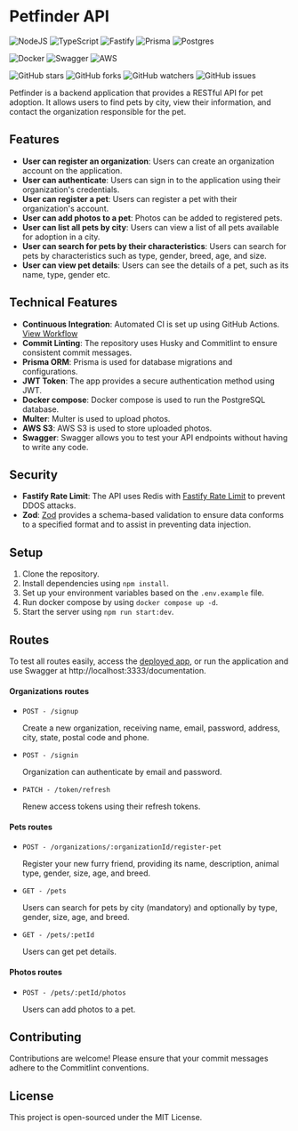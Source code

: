 Petfinder API 
==============

![NodeJS](https://img.shields.io/badge/node.js-6DA55F?style=for-the-badge&logo=node.js&logoColor=white) ![TypeScript](https://img.shields.io/badge/typescript-%23007ACC.svg?style=for-the-badge&logo=typescript&logoColor=white) ![Fastify](https://img.shields.io/badge/fastify-%23000000.svg?style=for-the-badge&logo=fastify&logoColor=white) ![Prisma](https://img.shields.io/badge/Prisma-3982CE?style=for-the-badge&logo=Prisma&logoColor=white) ![Postgres](https://img.shields.io/badge/postgres-%23316192.svg?style=for-the-badge&logo=postgresql&logoColor=white) 

![Docker](https://img.shields.io/badge/docker-%230db7ed.svg?style=for-the-badge&logo=docker&logoColor=white) ![Swagger](https://img.shields.io/badge/-Swagger-%23Clojure?style=for-the-badge&logo=swagger&logoColor=white) ![AWS](https://img.shields.io/badge/AWS-%23FF9900.svg?style=for-the-badge&logo=amazon-aws&logoColor=white)

![GitHub stars](https://img.shields.io/github/stars/rauleffting/daily-diet-api?style=flat-square) ![GitHub forks](https://img.shields.io/github/forks/rauleffting/daily-diet-api?style=flat-square) ![GitHub watchers](https://img.shields.io/github/watchers/rauleffting/daily-diet-api?style=flat-square) ![GitHub issues](https://img.shields.io/github/issues/rauleffting/daily-diet-api?style=flat-square)

Petfinder is a backend application that provides a RESTful API for pet adoption. It allows users to find pets by city, view their information, and contact the organization responsible for the pet. 

Features
--------

*   **User can register an organization**: Users can create an organization account on the application.
*   **User can authenticate**: Users can sign in to the application using their organization's credentials.
*   **User can register a pet**: Users can register a pet with their organization's account.
*   **User can add photos to a pet**: Photos can be added to registered pets.
*   **User can list all pets by city**: Users can view a list of all pets available for adoption in a city.
*   **User can search for pets by their characteristics**: Users can search for pets by characteristics such as type, gender, breed, age, and size.
*   **User can view pet details**: Users can see the details of a pet, such as its name, type, gender etc.

Technical Features
--------

*   **Continuous Integration**: Automated CI is set up using GitHub Actions. [View Workflow](https://github.com/rauleffting/fitpass/actions)
*   **Commit Linting**: The repository uses Husky and Commitlint to ensure consistent commit messages.
*   **Prisma ORM**: Prisma is used for database migrations and configurations.
*   **JWT Token**: The app provides a secure authentication method using JWT.
*   **Docker compose**: Docker compose is used to run the PostgreSQL database.
*   **Multer**: Multer is used to upload photos.
*   **AWS S3**: AWS S3 is used to store uploaded photos.
*   **Swagger**: Swagger allows you to test your API endpoints without having to write any code.

Security
--------

*   **Fastify Rate Limit**: The API uses Redis with [Fastify Rate Limit](https://github.com/fastify/fastify-rate-limit/tree/master) to prevent DDOS attacks.
*   **Zod**: [Zod](https://zod.dev/) provides a schema-based validation to ensure data conforms to a specified format and to assist in preventing data injection.

Setup
-----

1.  Clone the repository.
2.  Install dependencies using `npm install`.
3.  Set up your environment variables based on the `.env.example` file.
4.  Run docker compose by using `docker compose up -d`.
4.  Start the server using `npm run start:dev`.

Routes
------

To test all routes easily, access the [deployed app](http://15.228.47.225/documentation/static/index.html), or run the application and use Swagger at http://localhost:3333/documentation.

#### Organizations routes

* `POST - /signup`

  Create a new organization, receiving name, email, password, address, city, state, postal code and phone.

* `POST - /signin`

  Organization can authenticate by email and password.

* `PATCH - /token/refresh`

  Renew access tokens using their refresh tokens.

#### Pets routes

* `POST - /organizations/:organizationId/register-pet`

  Register your new furry friend, providing its name, description, animal type, gender, size, age, and breed.

* `GET - /pets`

  Users can search for pets by city (mandatory) and optionally by type, gender, size, age, and breed.

* `GET - /pets/:petId`

  Users can get pet details.

#### Photos routes

* `POST - /pets/:petId/photos`

  Users can add photos to a pet.

Contributing
------------

Contributions are welcome! Please ensure that your commit messages adhere to the Commitlint conventions.

License
-------

This project is open-sourced under the MIT License.
